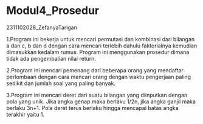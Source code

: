 # Modul4_Prosedur
2311102028_ZefanyaTarigan

1.Program ini bekerja untuk mencari permutasi dan kombinasi dari bilangan a dan c, b dan d dengan cara mencari terlebih dahulu faktorialnya kemudian dimasukkan kedalam rumus. Program ini menggunakan prosedur dimana tidak ada pengembalian nilai return.

2.Program ini mencari pemenang dari beberapa orang yang mendaftar perlombaan dengan cara mencari orang dengan waktu pengerjaan paling sedikit dan jumlah soal yang paling banyak.

3.Program ini mencari deret dari suatu bilangan yang diinputkan dengan pola yang unik. Jika angka genap maka berlaku 1/2n, jika angka ganjil maka berlaku 3n+1. Pola deret terus berlaku hingga mencapai batas angka terakhir yaitu 1.
